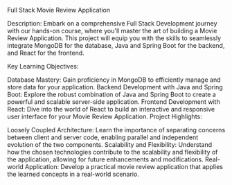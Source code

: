 Full Stack Movie Review Application

Description:
Embark on a comprehensive Full Stack Development journey with our hands-on course, where you'll master the art of building a Movie Review Application. This project will equip you with the skills to seamlessly integrate MongoDB for the database, Java and Spring Boot for the backend, and React for the frontend.

Key Learning Objectives:

Database Mastery: Gain proficiency in MongoDB to efficiently manage and store data for your application.
Backend Development with Java and Spring Boot: Explore the robust combination of Java and Spring Boot to create a powerful and scalable server-side application.
Frontend Development with React: Dive into the world of React to build an interactive and responsive user interface for your Movie Review Application.
Project Highlights:

Loosely Coupled Architecture: Learn the importance of separating concerns between client and server code, enabling parallel and independent evolution of the two components.
Scalability and Flexibility: Understand how the chosen technologies contribute to the scalability and flexibility of the application, allowing for future enhancements and modifications.
Real-world Application: Develop a practical movie review application that applies the learned concepts in a real-world scenario.
